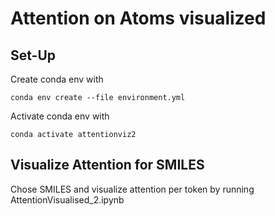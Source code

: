 # Attention on Atoms visualized

## Set-Up
Create conda env with
```
conda env create --file environment.yml
```

Activate conda env with 

```
conda activate attentionviz2
```

## Visualize Attention for SMILES
Chose SMILES and visualize attention per token by running AttentionVisualised_2.ipynb
